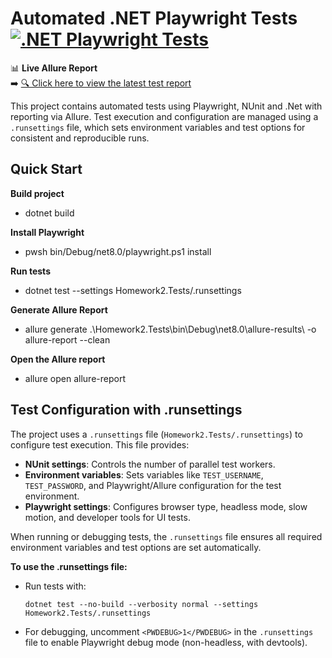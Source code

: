 # Automated .NET Playwright Tests [![.NET Playwright Tests](https://github.com/gyapeee/homework-2/actions/workflows/dotnet.yml/badge.svg)](https://github.com/gyapeee/homework-2/actions/workflows/dotnet.yml)

📊 **Live Allure Report**  
➡️ [🔍 Click here to view the latest test report](https://gyapeee.github.io/homework-2/allure/)


This project contains automated tests using Playwright, NUnit and .Net with reporting via Allure. Test execution and configuration are managed using a `.runsettings` file, which sets environment variables and test options for consistent and reproducible runs.

## Quick Start

**Build project**
- dotnet build

**Install Playwright**
- pwsh bin/Debug/net8.0/playwright.ps1 install

**Run tests**
- dotnet test --settings Homework2.Tests/.runsettings

**Generate Allure Report**
- allure generate .\Homework2.Tests\bin\Debug\net8.0\allure-results\ -o allure-report --clean

**Open the Allure report**
- allure open allure-report



 ## Test Configuration with .runsettings

The project uses a `.runsettings` file (`Homework2.Tests/.runsettings`) to configure test execution. This file provides:

- **NUnit settings**: Controls the number of parallel test workers.
- **Environment variables**: Sets variables like `TEST_USERNAME`, `TEST_PASSWORD`, and Playwright/Allure configuration for the test environment.
- **Playwright settings**: Configures browser type, headless mode, slow motion, and developer tools for UI tests.

When running or debugging tests, the `.runsettings` file ensures all required environment variables and test options are set automatically.

**To use the .runsettings file:**
- Run tests with:
  ```
  dotnet test --no-build --verbosity normal --settings Homework2.Tests/.runsettings
  ```
- For debugging, uncomment `<PWDEBUG>1</PWDEBUG>` in the `.runsettings` file to enable Playwright debug mode (non-headless, with devtools).
